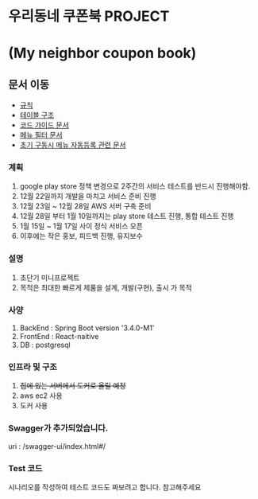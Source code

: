 # 우리동네 쿠폰북 PROJECT 
# (My neighbor coupon book)

## 문서 이동
- [규칙](docs/project-role.md)
- [테이블 구조](docs/table-structure-code.md)
- [코드 가이드 문서](docs/code-guide.md)
- [메뉴 필터 문서](docs/menu-filter.md)
- [초기 구동시 메뉴 자동등록 관련 문서](docs/menu-db-manage.md)

### 계획
1. google play store 정책 변경으로 2주간의 서비스 테스트를 반드시 진행해야함.
2. 12월 22일까지 개발을 마치고 서비스 준비 진행
3. 12월 23일 ~ 12월 28일 AWS 서버 구축 준비
4. 12월 28일 부터 1월 10일까지는 play store 테스트 진행, 통합 테스트 진행
5. 1월 15일 ~ 1월 17일 사이 정식 서비스 오픈
6. 이후에는 작은 홍보, 피드백 진행, 유지보수

### 설명
1. 초단기 미니프로젝트
2. 목적은 최대한 빠르게 제품을 설계, 개발(구현), 출시 가 목적

### 사양

1. BackEnd : Spring Boot version '3.4.0-M1'
2. FrontEnd : React-naitive
3. DB : postgresql
 
### 인프라 및 구조

1. ~~집에 있는 서버에서 도커로 올릴 예정~~
2. aws ec2 사용
3. 도커 사용


### Swagger가 추가되었습니다.

uri : /swagger-ui/index.html#/

### Test 코드

시나리오를 작성하여 테스트 코드도 짜보려고 합니다. 참고해주세요
